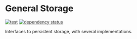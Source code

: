 # General Storage

[![test](https://github.com/gridbugs/general-storage/actions/workflows/test.yml/badge.svg)](https://github.com/gridbugs/general-storage/actions/workflows/test.yml)
[![dependency status](https://deps.rs/repo/github/gridbugs/general-storage/status.svg)](https://deps.rs/repo/github/gridbugs/general-storage)

Interfaces to persistent storage, with several implementations.
